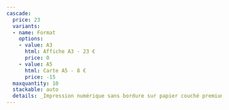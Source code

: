 ```yaml
---
cascade:
  price: 23
  variants:
  - name: Format
    options:
    - value: A3
      html: Affiche A3 - 23 €
      price: 0
    - value: A5
      html: Carte A5 - 8 €
      price: -15
  maxquantity: 10
  stackable: auto
  details: _Impression numérique sans bordure sur papier couché premium semi mat 200 g (carte A5 300 g). Les affiches sont toutes signées à la main._
---
```

